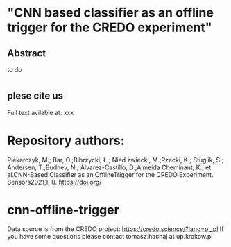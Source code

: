 


# "CNN based classifier as an offline trigger for the CREDO experiment"

## Abstract 
to do

#

## plese cite us


Full text avilable at: xxx
# Repository authors:
Piekarczyk, M.; Bar, O.;Bibrzycki, Ł.; Nied  ́zwiecki, M.;Rzecki, K.; Stuglik, S.; Andersen, T.;Budnev, N.; Alvarez-Castillo, D.;Almeida Cheminant, K.; et al.CNN-Based Classifier as an OfflineTrigger for the CREDO Experiment. Sensors2021,1,  0.  https://doi.org/
# cnn-offline-trigger

Data source is from the CREDO project: https://credo.science/?lang=pl_pl If you have some questions please contact tomasz.hachaj at up.krakow.pl
